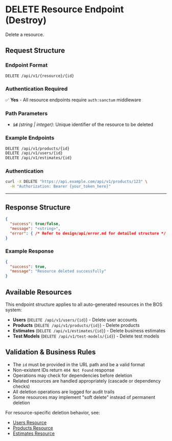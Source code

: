 # DELETE Resource Endpoint (Destroy)

Delete a resource.

## Request Structure

### Endpoint Format
```
DELETE /api/v1/{resource}/{id}
```

### Authentication Required
✅ **Yes** - All resource endpoints require `auth:sanctum` middleware

### Path Parameters
- **`id`** _(string | integer)_: Unique identifier of the resource to be deleted

### Example Endpoints
```bash
DELETE /api/v1/products/{id}
DELETE /api/v1/users/{id}
DELETE /api/v1/estimates/{id}
```

### Authentication

```bash
curl -X DELETE "https://api.example.com/api/v1/products/123" \
  -H "Authorization: Bearer {your_token_here}"
```

---

## Response Structure

```json
{
  "success": true/false,
  "message": "<string>",
  "error": { /* Refer to design/api/error.md for detailed structure */ }
}
```

### Example Response

```json
{
  "success": true,
  "message": "Resource deleted successfully"
}
```

## Available Resources

This endpoint structure applies to all auto-generated resources in the BOS system:

- **Users** (`DELETE /api/v1/users/{id}`) - Delete user accounts
- **Products** (`DELETE /api/v1/products/{id}`) - Delete products
- **Estimates** (`DELETE /api/v1/estimates/{id}`) - Delete business estimates
- **Test Models** (`DELETE /api/v1/test-models/{id}`) - Delete test models

## Validation & Business Rules

- The `id` must be provided in the URL path and be a valid format
- Non-existent IDs return `404 Not Found` response
- Operations may check for dependencies before deletion
- Related resources are handled appropriately (cascade or dependency checks)
- All deletion operations are logged for audit trails
- Some resources may implement "soft delete" instead of permanent deletion

For resource-specific deletion behavior, see:
- [Users Resource](resources/users.md)
- [Products Resource](resources/products.md)
- [Estimates Resource](resources/estimates.md)
